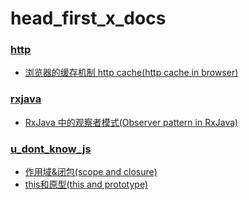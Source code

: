 # head_first_x_docs
### [http](./http)
* [浏览器的缓存机制 http cache(http cache in browser)](./http/http_cache.md)
### [rxjava](./rxjava)
* [RxJava 中的观察者模式(Observer pattern in RxJava)](./rxjava/beginner.md)
### [u_dont_know_js](./u_dont_know_js)
* [作用域&闭包(scope and closure)](./u_dont_know_js/scope&closure.md)
* [this和原型(this and prototype)](./u_dont_know_js/this&prototype.md)
